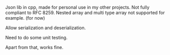 Json lib in cpp, made for personal use in my other projects.
Not fully compliant to RFC 8259.
Nested array and multi type array not supported for example. (for now)

Allow serialization and deserialization.

Need to do some unit testing.

Apart from that, works fine.
